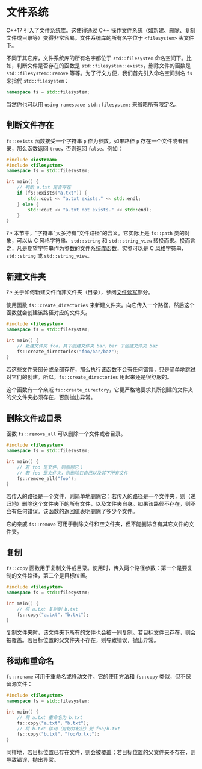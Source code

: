 # 文件系统

C++17 引入了文件系统库。这使得通过 C++ 操作文件系统（如新建、删除、复制文件或目录等）变得非常容易。文件系统库的所有名字位于 `<filesystem>` 头文件下。

不同于其它库，文件系统库的所有名字都位于 `std::filesystem` 命名空间下。比如，判断文件是否存在的函数是 `std::filesystem::exists`，删除文件的函数是 `std::filesystem::remove` 等等。为了行文方便，我们首先引入命名空间别名 `fs` 来指代 `std::filesystem`：

```cpp
namespace fs = std::filesystem;
```

当然你也可以用 `using namespace std::filesystem;` 来省略所有限定名。

## 判断文件存在

`fs::exists` 函数接受一个字符串 `p` 作为参数。如果路径 `p` 存在一个文件或者目录，那么函数返回 `true`，否则返回 `false`。例如：

```cpp
#include <iostream>
#include <filesystem>
namespace fs = std::filesystem;

int main() {
    // 判断 a.txt 是否存在
    if (fs::exists("a.txt")) {
        std::cout << "a.txt exists." << std::endl;
    } else {
        std::cout << "a.txt not exists." << std::endl;
    }
}
```

?> 本节中，“字符串”大多持有“文件路径”的含义。它实际上是 `fs::path` 类的对象，可以从 C 风格字符串、`std::string` 和 `std::string_view` 转换而来。换而言之，凡是期望字符串作为参数的文件系统库函数，实参可以是 C 风格字符串、`std::string` 或 `std::string_view`。

## 新建文件夹

?> 关于如何新建文件而非文件夹（目录），参阅[文件读写](ch10/file_io/)部分。

使用函数 `fs::create_directories` 来新建文件夹。向它传入一个路径，然后这个函数就会创建该路径对应的文件夹。

```cpp
#include <filesystem>
namespace fs = std::filesystem;

int main() {
    // 新建文件夹 foo，其下创建文件夹 bar，bar 下创建文件夹 baz
    fs::create_directories("foo/bar/baz");
}
```

若这些文件夹部分或全部存在，那么执行该函数不会有任何错误，只是简单地跳过对它们的创建。所以，`fs::create_directories` 用起来还是很舒服的。

这个函数有一个亲戚 `fs::create_directory`，它更严格地要求其所创建的文件夹的父文件夹必须存在，否则抛出异常。

## 删除文件或目录

函数 `fs::remove_all` 可以删除一个文件或者目录。

```cpp
#include <filesystem>
namespace fs = std::filesystem;

int main() {
    // 若 foo 是文件，则删除它；
    // 若 foo 是文件夹，则删除它自己以及其下所有文件
    fs::remove_all("foo");
}
```

若传入的路径是一个文件，则简单地删除它；若传入的路径是一个文件夹，则（递归地）删除这个文件夹下的所有文件，以及文件夹自身。如果该路径不存在，则不会有任何错误。该函数的返回值表明删除了多少个文件。

它的亲戚 `fs::remove` 可用于删除文件和空文件夹，但不能删除含有其它文件的文件夹。

## 复制

`fs::copy` 函数用于复制文件或目录。使用时，传入两个路径参数：第一个是要复制的文件路径，第二个是目标位置。

```cpp
#include <filesystem>
namespace fs = std::filesystem;

int main() {
    // 将 a.txt 复制到 b.txt
    fs::copy("a.txt"，"b.txt");
}
```

复制文件夹时，该文件夹下所有的文件也会被一同复制。若目标文件已存在，则会被覆盖。若目标位置的父文件夹不存在，则导致错误，抛出异常。

## 移动和重命名

`fs::rename` 可用于重命名或移动文件。它的使用方法和 `fs::copy` 类似，但不保留源文件：

```cpp
#include <filesystem>
namespace fs = std::filesystem;

int main() {
    // 将 a.txt 重命名为 b.txt
    fs::copy("a.txt"，"b.txt");
    // 将 b.txt 移动（剪切并粘贴）到 foo/b.txt
    fs::copy("b.txt"，"foo/b.txt");
}
```

同样地，若目标位置已存在文件，则会被覆盖；若目标位置的父文件夹不存在，则导致错误，抛出异常。
